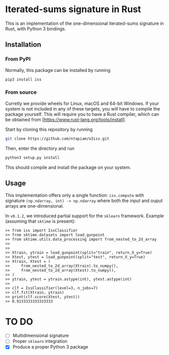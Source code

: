 # Iterated-sums signature in Rust

This is an implementation of the one-dimensional iterated-sums signature in Rust,
with Python 3 bindings.

## Installation
### From PyPI
Normally, this package can be installed by running
```bash
pip3 install iss
```

### From source
Curretly we provide wheels for Linux, macOS and 64-bit Windows.
If your system is not included in any of these targets, you will have to compile the package yourself.
This will require you to have a Rust compiler, which can be obtained from [https://www.rust-lang.org/tools/install].

Start by cloning this repository by running
```bash
git clone https://github.com/ntapiam/o3iss.git
```

Then, enter the directory and run
```bash
python3 setup.py install
```
This should compile and install the package on your system.

## Usage
This implementation offers only a single function: `iss.compute` with signature `(np.ndarray, int) -> np.ndarray`
where both the input and ouput arrays are one-dimensional.

In `v0.1.2`, we introduced partial support for the `sklearn` framework.
Example (assuming that `sktime` is present):
```python3
>> from iss import IssClassifier
>> from sktime.datasets import load_gunpoint
>> from sktime.utils.data_processing import from_nested_to_2d_array
>> 
>> 
>> Xtrain, ytrain = load_gunpoint(split="train", return_X_y=True)
>> Xtest, ytest = load_gunpoint(split="test", return_X_y=True)
>> Xtrain, Xtest = (
>>     from_nested_to_2d_array(Xtrain).to_numpy(),
>>     from_nested_to_2d_array(Xtest).to_numpy(),
>> )
>> ytrain, ytest = ytrain.astype(int), ytest.astype(int)
>> 
>> clf = IssClassifier(level=3, n_jobs=7)
>> clf.fit(Xtrain, ytrain)
>> print(clf.score(Xtest, ytest))
>> 0.9133333333333333
```

# TO DO
- [ ] Multidimensional signature
- [ ] Proper `sklearn` integration
- [x] Produce a proper Python 3 package
